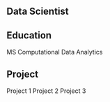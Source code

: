 ## Data Scientist

## Education
MS Computational Data Analytics

## Project
Project 1
Project 2
Project 3

